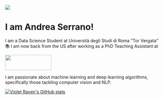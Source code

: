 ![](https://media.giphy.com/media/26xBwdIuRJiAIqHwA/giphy.gif?cid=ecf05e479p3huxabwbs909smt9v46bwpcae42f48yh8isz6d&rid=giphy.gif&ct=g)

# I am Andrea Serrano!

I am a Data Science Student at Università degli Studi di Roma "Tor Vergata" :books:
I am now back from the US after working as a PhD Teaching Assistant at 

<img src="https://user-images.githubusercontent.com/34713088/130789828-6b4d080a-53f6-4786-b8ec-3319f6483917.png" width="150" height="50"> 


I am passionate about machine learning and deep learning algorithms, specifically those tackling computer vision and NLP.

[![Violet Raven's GitHub stats](https://github-readme-stats.vercel.app/api?username=violetraven)](https://github.com/violetraven/github-readme-stats)





